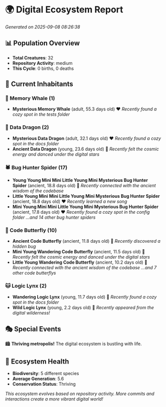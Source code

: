 # 🌍 Digital Ecosystem Report
*Generated on 2025-09-08 08:26:38*

## 📊 Population Overview
- **Total Creatures**: 32
- **Repository Activity**: medium
- **This Cycle**: 0 births, 0 deaths

## 👥 Current Inhabitants

### 🐋 Memory Whale (1)
- **Mysterious Memory Whale** (adult, 55.3 days old) ❤️
  *Recently found a cozy spot in the tests folder*

### 🐉 Data Dragon (2)
- **Mysterious Data Dragon** (adult, 32.1 days old) ❤️
  *Recently found a cozy spot in the docs folder*
- **Ancient Data Dragon** (young, 23.6 days old) 💚
  *Recently felt the cosmic energy and danced under the digital stars*

### 🕷️ Bug Hunter Spider (17)
- **Young Young Mini Mini Little Young Mini Mysterious Bug Hunter Spider** (ancient, 18.8 days old) 💛
  *Recently connected with the ancient wisdom of the codebase*
- **Little Young Mini Mini Little Young Mini Mysterious Bug Hunter Spider** (ancient, 18.8 days old) ❤️
  *Recently learned a new song*
- **Mini Young Mini Mini Little Young Mini Mysterious Bug Hunter Spider** (ancient, 17.8 days old) ❤️
  *Recently found a cozy spot in the config folder*
  *...and 14 other bug hunter spiders*

### 🦋 Code Butterfly (10)
- **Ancient Code Butterfly** (ancient, 11.8 days old) 💛
  *Recently discovered a hidden bug*
- **Mini Young Wandering Code Butterfly** (ancient, 11.5 days old) 💛
  *Recently felt the cosmic energy and danced under the digital stars*
- **Little Young Wandering Code Butterfly** (ancient, 10.2 days old) 💚
  *Recently connected with the ancient wisdom of the codebase*
  *...and 7 other code butterflys*

### 🐱 Logic Lynx (2)
- **Wandering Logic Lynx** (young, 11.7 days old) 💚
  *Recently found a cozy spot in the docs folder*
- **Wild Logic Lynx** (young, 2.2 days old) 💚
  *Recently appeared from the digital wilderness!*

## 🎭 Special Events

🏙️ **Thriving metropolis!** The digital ecosystem is bustling with life.

## 🔬 Ecosystem Health
- **Biodiversity**: 5 different species
- **Average Generation**: 5.6
- **Conservation Status**: Thriving

*This ecosystem evolves based on repository activity. More commits and interactions create a more vibrant digital world!*